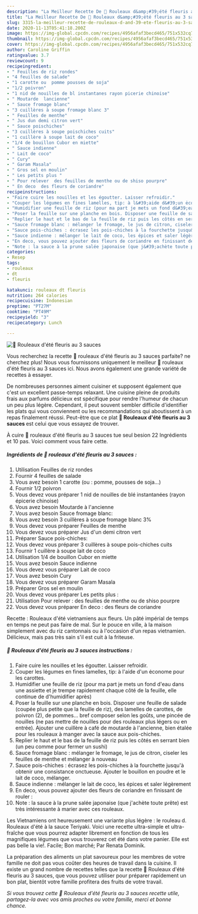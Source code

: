 ```yaml
---
description: "La Meilleur Recette De 💮 Rouleaux d&amp;#39;été fleuris au 3 sauces"
title: "La Meilleur Recette De 💮 Rouleaux d&amp;#39;été fleuris au 3 sauces"
slug: 3315-la-meilleur-recette-de-rouleaux-d-and-39-ete-fleuris-au-3-sauces
date: 2020-11-13T05:41:18.200Z
image: https://img-global.cpcdn.com/recipes/4956afaf3becd465/751x532cq70/💮-rouleaux-dete-fleuris-au-3-sauces-photo-principale-de-la-recette.jpg
thumbnail: https://img-global.cpcdn.com/recipes/4956afaf3becd465/751x532cq70/💮-rouleaux-dete-fleuris-au-3-sauces-photo-principale-de-la-recette.jpg
cover: https://img-global.cpcdn.com/recipes/4956afaf3becd465/751x532cq70/💮-rouleaux-dete-fleuris-au-3-sauces-photo-principale-de-la-recette.jpg
author: Caroline Griffin
ratingvalue: 3.7
reviewcount: 9
recipeingredient:
- " Feuilles de riz rondes"
- "4 feuilles de salade"
- "1 carotte ou  pomme pousses de soja"
- "1/2 poivron"
- "1 nid de nouilles de bl instantanes rayon picerie chinoise"
- " Moutarde  lancienne"
- " Sauce fromage blanc"
- "3 cuillères à soupe fromage blanc 3"
- " Feuilles de menthe"
- " Jus dun demi citron vert"
- " Sauce poischiches"
- "3 cuillères à soupe poischiches cuits"
- "1 cuillère à soupe lait de coco"
- "1/4 de bouillon Cubor en miette"
- " Sauce indienne"
- " Lait de coco"
- " Cury"
- " Garam Masala"
- " Gros sel en moulin"
- " Les petits plus "
- " Pour relever  des feuilles de menthe ou de shiso pourpre"
- " En deco  des fleurs de coriandre"
recipeinstructions:
- "Faire cuire les nouilles et les égoutter. Laisser refroidir."
- "Couper les légumes en fines lamelles, tip: à l&#39;aide d&#39;un ėconome pour les carottes."
- "Humidifier une feuille de riz (pour ma part je mets un fond d&#39;eau dans une assiette et je trempe rapidement chaque côté de la feuille, elle continue de d&#39;humidifier après)"
- "Poser la feuille sur une planche en bois. Disposer une feuille de salade (coupée plus petite que la feuille de riz), des lamelles de carottes, de poivron (2), de pommes... bref composer selon les goûts, une pincée de nouilles (ne pas mettre de nouilles pour des rouleaux plus légers ou en entrée). Ajouter une cuillère à café de moutarde à l&#39;ancienne, bien étalée pour les rouleaux à manger avec la sauce aux pois-chiches."
- "Replier le haut et le bas de la feuille de riz puis les côtés en serrant bien (un peu comme pour fermer un sushi)"
- "Sauce fromage blanc : mélanger le fromage, le jus de citron, ciseler les feuilles de menthe et mélanger à nouveau"
- "Sauce pois-chiches : écrasez les pois-chiches à la fourchette jusqu&#39;à obtenir une consistance onctueuse. Ajouter le bouillon en poudre et le lait de coco, mélanger."
- "Sauce indienne : mélanger le lait de coco, les épices et saler légèrement"
- "En deco, vous pouvez ajouter des fleurs de coriandre en finissant de rouler :"
- "Note : la sauce à la prune salée japonaise (que j&#39;achète toute prête) est très intéressante à marier avec ces rouleaux."
categories:
- Resep
tags:
- rouleaux
- dt
- fleuris

katakunci: rouleaux dt fleuris 
nutrition: 264 calories
recipecuisine: Indonesian
preptime: "PT27M"
cooktime: "PT49M"
recipeyield: "3"
recipecategory: Lunch

---
```



![💮 Rouleaux d&#39;été fleuris au 3 sauces](https://img-global.cpcdn.com/recipes/4956afaf3becd465/751x532cq70/💮-rouleaux-dete-fleuris-au-3-sauces-photo-principale-de-la-recette.jpg)

Vous recherchez la recette 💮 rouleaux d&#39;été fleuris au 3 sauces parfaite? ne cherchez plus! Nous vous fournissons uniquement le meilleur 💮 rouleaux d&#39;été fleuris au 3 sauces ici. Nous avons également une grande variété de recettes à essayer.

De nombreuses personnes aiment cuisiner et supposent également que c'est un excellent passe-temps relaxant. Une cuisine pleine de produits frais aux parfums délicieux est spécifique pour rendre l'humeur de chacun un peu plus légère. Cependant, il peut souvent sembler difficile d'identifier les plats qui vous conviennent ou les recommandations qui aboutissent à un repas finalement réussi. Peut-être que ce plat <strong> 💮 Rouleaux d&#39;été fleuris au 3 sauces </strong> est celui que vous essayez de trouver.

<!--inarticleads1-->

À cuire 💮 rouleaux d&#39;été fleuris au 3 sauces tue seul besion 22 Ingrédients et 10 pas. Voici comment vous faire cette.

##### Ingrédients de 💮 rouleaux d&#39;été fleuris au 3 sauces :

1. Utilisation  Feuilles de riz rondes
1. Fournir 4 feuilles de salade
1. Vous avez besoin 1 carotte (ou : pomme, pousses de soja...)
1. Fournir 1/2 poivron
1. Vous devez vous préparer 1 nid de nouilles de blé instantanées (rayon épicerie chinoise)
1. Vous avez besoin  Moutarde à l&#39;ancienne
1. Vous avez besoin  Sauce fromage blanc:
1. Vous avez besoin 3 cuillères à soupe fromage blanc 3%
1. Vous devez vous préparer  Feuilles de menthe
1. Vous devez vous préparer  Jus d&#39;un demi citron vert
1. Préparer  Sauce pois-chiches:
1. Vous devez vous préparer 3 cuillères à soupe pois-chiches cuits
1. Fournir 1 cuillère à soupe lait de coco
1. Utilisation 1/4 de bouillon Cubor en miette
1. Vous avez besoin  Sauce indienne
1. Vous devez vous préparer  Lait de coco
1. Vous avez besoin  Cury
1. Vous devez vous préparer  Garam Masala
1. Préparer  Gros sel en moulin
1. Vous devez vous préparer  Les petits plus :
1. Utilisation  Pour relever : des feuilles de menthe ou de shiso pourpre
1. Vous devez vous préparer  En deco : des fleurs de coriandre


Recette : Rouleaux d&#39;été vietnamiens aux fleurs. Un pâté impérial de temps en temps ne peut pas faire de mal. Sur le pouce en ville, à la maison simplement avec du riz cantonnais ou à l&#39;occasion d&#39;un repas vietnamien. Délicieux, mais pas très sain s&#39;il est cuit à la friteuse. 

<!--inarticleads2-->

##### 💮 Rouleaux d&#39;été fleuris au 3 sauces instructions :

1. Faire cuire les nouilles et les égoutter. Laisser refroidir.
1. Couper les légumes en fines lamelles, tip: à l&#39;aide d&#39;un ėconome pour les carottes.
1. Humidifier une feuille de riz (pour ma part je mets un fond d&#39;eau dans une assiette et je trempe rapidement chaque côté de la feuille, elle continue de d&#39;humidifier après)
1. Poser la feuille sur une planche en bois. Disposer une feuille de salade (coupée plus petite que la feuille de riz), des lamelles de carottes, de poivron (2), de pommes... bref composer selon les goûts, une pincée de nouilles (ne pas mettre de nouilles pour des rouleaux plus légers ou en entrée). Ajouter une cuillère à café de moutarde à l&#39;ancienne, bien étalée pour les rouleaux à manger avec la sauce aux pois-chiches.
1. Replier le haut et le bas de la feuille de riz puis les côtés en serrant bien (un peu comme pour fermer un sushi)
1. Sauce fromage blanc : mélanger le fromage, le jus de citron, ciseler les feuilles de menthe et mélanger à nouveau
1. Sauce pois-chiches : écrasez les pois-chiches à la fourchette jusqu&#39;à obtenir une consistance onctueuse. Ajouter le bouillon en poudre et le lait de coco, mélanger.
1. Sauce indienne : mélanger le lait de coco, les épices et saler légèrement
1. En deco, vous pouvez ajouter des fleurs de coriandre en finissant de rouler :
1. Note : la sauce à la prune salée japonaise (que j&#39;achète toute prête) est très intéressante à marier avec ces rouleaux.


Les Vietnamiens ont heureusement une variante plus légère : le rouleau d. Rouleaux d&#39;été à la sauce Teriyaki. Voici une recette ultra-simple et ultra-fraîche que vous pourrez adapter librement en fonction de tous les magnifiques légumes que vous trouverez cet été dans votre panier. Elle est pas belle la vie!. Facile; Bon marché; Par Renata Dominik. 

<!--inarticleads1-->

<p>
La préparation des aliments un plat savoureux pour les membres de votre famille ne doit pas vous coûter des heures de travail dans la cuisine. Il existe un grand nombre de recettes telles que la recette 💮 Rouleaux d&#39;été fleuris au 3 sauces, que vous pouvez utiliser pour préparer rapidement un bon plat, bientôt votre famille profitera des fruits de votre travail.
</p>

<p>
<i>Si vous trouvez cette 💮 Rouleaux d&#39;été fleuris au 3 sauces recette utile, partagez-la avec vos amis proches ou votre famille, merci et bonne chance.</i>
</p>
